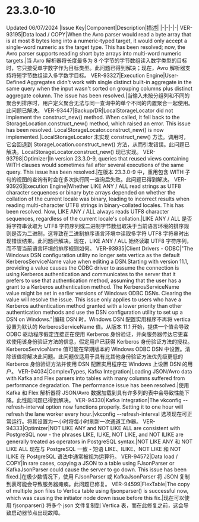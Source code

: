 # 23.3.0-10 
Updated 06/07/2024
|Issue Key|Component|Description|描述|
|-|-|-|-|
VER-93195|Data load / COPY|When the Avro parser would read a byte array that is at most 8 bytes long into a numeric-typed target, it would only accept a single-word numeric as the target type. This has been resolved; now, the Avro parser supports reading short byte arrays into multi-word numeric targets.|当 Avro 解析器将长度最多为 8 个字节的字节数组读入数字类型的目标时，它只接受单字数字作为目标类型。此问题已得到解决；现在，Avro 解析器支持将短字节数组读入多字数字目标。
VER-93327|Execution Engine|User-Defined Aggregates didn't work with single distinct built-in aggregate in the same query when the input wasn't sorted on grouping columns plus distinct aggregate column. The issue has been resolved.|当输入未按分组列和不同的聚合列排序时，用户定义聚合无法与同一查询中的单个不同的内置聚合一起使用。此问题已解决。
VER-93447|Backup/DR|LocalStorageLocator did not implement the construct_new() method. When called, it fell back to the StorageLocation.construct_new() method, which raised an error. This issue has been resolved. LocalStorageLocator.construct_new() is now implemented.|LocalStorageLocator 未实现 construct_new() 方法。调用时，它会回退到 StorageLocation.construct_new() 方法，从而引发错误。此问题已解决。LocalStorageLocator.construct_new() 现已实现。
VER-93798|Optimizer|In version 23.3.0-9, queries that reused views containing WITH clauses would sometimes fail after several executions of the same query. This issue has been resolved.|在版本 23.3.0-9 中，重用包含 WITH 子句的视图的查询有时会在多次执行同一查询后失败。此问题已得到解决。
VER-93926|Execution Engine|Whether LIKE ANY / ALL read strings as UTF8 character sequences or binary byte arrays depended on whether the collation of the current locale was binary, leading to incorrect results when reading multi-character UTF8 strings in binary-collated locales. This has been resolved. Now, LIKE ANY / ALL always reads UTF8 character sequences, regardless of the current locale's collation.|LIKE ANY / ALL 是否将字符串读取为 UTF8 字符序列或二进制字节数组取决于当前语言环境的排序规则是否为二进制，这导致在二进制排序语言环境中读取多字符 UTF8 字符串时出现错误结果。此问题已解决。现在，LIKE ANY / ALL 始终读取 UTF8 字符序列，而不管当前语言环境的排序规则如何。
VER-93935|Client Drivers - ODBC|"The Windows DSN configuration utility no longer sets vertica as the default KerberosServiceName value when editing a DSN.Starting with version 11.1, providing a value causes the ODBC driver to assume the connection is using Kerberos authentication and communicates to the server that it prefers to use that authentication method, assuming that the user has a grant to a Kerberos authentication method. The KerberosServiceName value might be set in earlier versions of Windows ODBC DSNs. Clearing the value will resolve the issue. This issue only applies to users who have a Kerberos authentication method granted with a lower priority than other authentication methods and use the DSN configuration utility to set up a DSN on Windows."|编辑 DSN 时，Windows DSN 配置实用程序不再将 vertica 设置为默认的 KerberosServiceName 值。从版本 11.1 开始，提供一个值会导致 ODBC 驱动程序假定连接正在使用 Kerberos 身份验证，并向服务器传达它更喜欢使用该身份验证方法的信息，假定用户已获得 Kerberos 身份验证方法的授权。KerberosServiceName 值可能在早期版本的 Windows ODBC DSN 中设置。清除该值将解决此问题。此问题仅适用于具有比其他身份验证方法优先级更低的 Kerberos 身份验证方法并使用 DSN 配置实用程序在 Windows 上设置 DSN 的用户。
VER-94034|ComplexTypes, Kafka Integration|Loading JSON/Avro data with Kafka and Flex parsers into tables with many columns suffered from performance degradation. The performance issue has been resolved.|使用 Kafka 和 Flex 解析器将 JSON/Avro 数据加载到具有许多列的表中会导致性能下降。此性能问题已得到解决。
VER-94330|Kafka Integration|The vkconfig --refresh-interval option now functions properly. Setting it to one hour will refresh the lane worker every hour.|vkconfig --refresh-interval 选项现在可正常运行。将其设置为一小时将每小时刷新一次通道工作器。
VER-94333|Optimizer|NOT LIKE ANY and NOT LIKE ALL are consistent with PostgreSQL now - the phrases LIKE, ILIKE, NOT LIKE, and NOT ILIKE are generally treated as operators in PostgreSQL syntax.|NOT LIKE ANY 和 NOT LIKE ALL 现在与 PostgreSQL 一致 - 短语 LIKE、ILIKE、NOT LIKE 和 NOT ILIKE 在 PostgreSQL 语法中通常被视为运算符。
VER-94572|Data load / COPY|In rare cases, copying a JSON to a table using FJsonParser or KafkaJsonParser could cause the server to go down. This issue has been fixed.|在极少数情况下，使用 FJsonParser 或 KafkaJsonParser 将 JSON 复制到表可能会导致服务器瘫痪。此问题已修复。
VER-94599|FlexTable|The copy of multiple json files to Vertica table using fjsonparser() is successful now, which was causing the initiator node down issue before this fix.|现在可以使用 fjsonparser() 将多个 json 文件复制到 Vertica 表，而在此修复之前，这会导致启动器节点出现故障。
